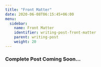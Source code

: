 ```yaml
---
title: "Front Matter"
date: 2020-06-08T06:15:45+06:00
menu:
  sidebar:
    name: Front Matter
    identifier: writing-post-front-matter
    parent: writing-post
    weight: 20
---
```


### Complete Post Coming Soon...
